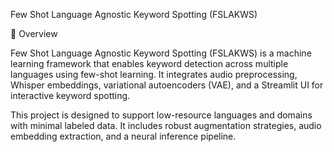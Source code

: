 Few Shot Language Agnostic Keyword Spotting (FSLAKWS)



🧠 Overview

Few Shot Language Agnostic Keyword Spotting (FSLAKWS) is a machine learning framework that enables keyword detection across multiple languages using few-shot learning. It integrates audio preprocessing, Whisper embeddings, variational autoencoders (VAE), and a Streamlit UI for interactive keyword spotting.

This project is designed to support low-resource languages and domains with minimal labeled data. It includes robust augmentation strategies, audio embedding extraction, and a neural inference pipeline.
